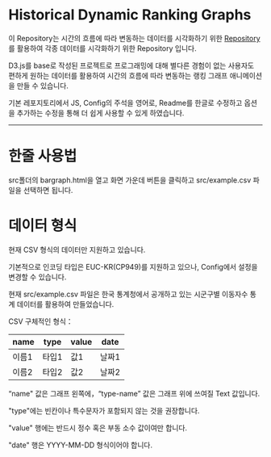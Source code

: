 # Historical Dynamic Ranking Graphs

이 Repository는 시간의 흐름에 따라 변동하는 데이터를 시각화하기 위한 [Repository](https://github.com/Jannchie/Historical-ranking-data-visualization-based-on-d3.js)를 활용하여 각종 데이터를 시각화하기 위한 Repository 입니다.

D3.js를 base로 작성된 프로젝트로 프로그래밍에 대해 별다른 경험이 없는 사용자도 편하게 원하는 데이터를 활용하여 시간의 흐름에 따라 변동하는 랭킹 그래프 애니메이션을 만들 수 있습니다.

기본 레포지토리에서 JS, Config의 주석을 영어로, Readme를 한글로 수정하고 옵션을 추가하는 수정을 통해 더 쉽게 사용할 수 있게 하였습니다.

----

# 한줄 사용법

src폴더의 bargraph.html을 열고 화면 가운데 버튼을 클릭하고 src/example.csv 파일을 선택하면 됩니다.

# 데이터 형식

현재 CSV 형식의 데이터만 지원하고 있습니다.

기본적으로 인코딩 타입은 EUC-KR(CP949)를 지원하고 있으나, Config에서 설정을 변경할 수 있습니다.

현재 src/example.csv 파일은 한국 통계청에서 공개하고 있는 시군구별 이동자수 통계 데이터를 활용하여 만들었습니다.

CSV 구체적인 형식：

| name  | type  | value | date  |
| ----- | ----- | ----- | ----- |
| 이름1 | 타입1 | 값1   | 날짜1 |
| 이름2 | 타입2 | 값2   | 날짜2 |

“name" 값은 그래프 왼쪽에，“type-name” 값은 그래프 위에 쓰여질 Text 값입니다.

"type"에는 빈칸이나 특수문자가 포함되지 않는 것을 권장합니다.

"value" 행에는 반드시 정수 혹은 부동 소수 값이여만 합니다.

"date" 행은 YYYY-MM-DD 형식이어야 합니다.
